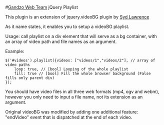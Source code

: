 #[Gandzo Web Team](http://gandzo.com) jQuery Playlist

This plugin is an extension of jquery.videoBG plugin by [Syd Lawrence](http://www.sydlawrence.com)

As it name states, it enables you to setup a videoBG playlist.

Usage: call playlist on a div element that will serve as a bg container, with an array of video path and file names as an argument.

Example: 

    $('#videos').playlist({videos: ["videos/1","videos/2"], // array of video paths
        loop: true, // [bool] Looping of the whole playlist
        fill: true // [bool] Fill the whole browser background (False fills only parent div)
    });

You should have video files in all three web formats (mp4, ogv and webm), however you only need to input a file name, not its extension as an argument. 

Original videoBG was modified by adding one additional feature: "endVideo" event that is dispatched at the end of each video.